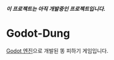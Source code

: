 ***이 프로젝트는 아직 개발중인 프로젝트입니다.***

# Godot-Dung
[Godot 엔진](https://godotengine.org/)으로 개발된 똥 피하기 게임입니다.
